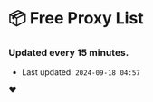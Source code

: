 # :package: Free Proxy List
### Updated every 15 minutes.

- Last updated: `2024-09-18 04:57`

:heart:
